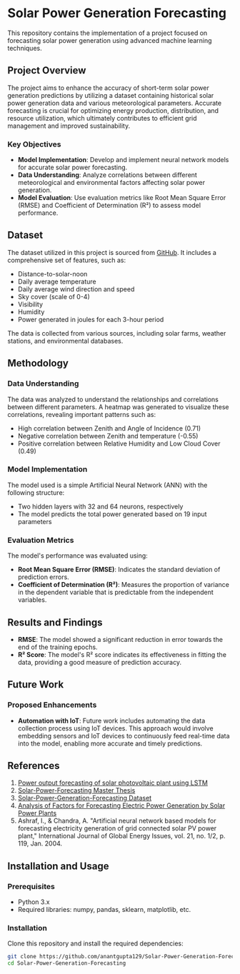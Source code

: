 # Solar Power Generation Forecasting

This repository contains the implementation of a project focused on forecasting solar power generation using advanced machine learning techniques. 

## Project Overview

The project aims to enhance the accuracy of short-term solar power generation predictions by utilizing a dataset containing historical solar power generation data and various meteorological parameters. Accurate forecasting is crucial for optimizing energy production, distribution, and resource utilization, which ultimately contributes to efficient grid management and improved sustainability.

### Key Objectives
- **Model Implementation**: Develop and implement neural network models for accurate solar power forecasting.
- **Data Understanding**: Analyze correlations between different meteorological and environmental factors affecting solar power generation.
- **Model Evaluation**: Use evaluation metrics like Root Mean Square Error (RMSE) and Coefficient of Determination (R²) to assess model performance.

## Dataset

The dataset utilized in this project is sourced from [GitHub](https://github.com/anantgupta129/Solar-Power-Generation-Forecasting/tree/main). It includes a comprehensive set of features, such as:

- Distance-to-solar-noon
- Daily average temperature
- Daily average wind direction and speed
- Sky cover (scale of 0-4)
- Visibility
- Humidity
- Power generated in joules for each 3-hour period

The data is collected from various sources, including solar farms, weather stations, and environmental databases.

## Methodology

### Data Understanding
The data was analyzed to understand the relationships and correlations between different parameters. A heatmap was generated to visualize these correlations, revealing important patterns such as:

- High correlation between Zenith and Angle of Incidence (0.71)
- Negative correlation between Zenith and temperature (-0.55)
- Positive correlation between Relative Humidity and Low Cloud Cover (0.49)

### Model Implementation
The model used is a simple Artificial Neural Network (ANN) with the following structure:
- Two hidden layers with 32 and 64 neurons, respectively
- The model predicts the total power generated based on 19 input parameters

### Evaluation Metrics
The model's performance was evaluated using:
- **Root Mean Square Error (RMSE)**: Indicates the standard deviation of prediction errors.
- **Coefficient of Determination (R²)**: Measures the proportion of variance in the dependent variable that is predictable from the independent variables.

## Results and Findings

- **RMSE**: The model showed a significant reduction in error towards the end of the training epochs.
- **R² Score**: The model's R² score indicates its effectiveness in fitting the data, providing a good measure of prediction accuracy.

## Future Work

### Proposed Enhancements
- **Automation with IoT**: Future work includes automating the data collection process using IoT devices. This approach would involve embedding sensors and IoT devices to continuously feed real-time data into the model, enabling more accurate and timely predictions.

## References

1. [Power output forecasting of solar photovoltaic plant using LSTM](https://doi.org/10.1016/j.geits.2023.100113)
2. [Solar-Power-Forecasting Master Thesis](https://github.com/saradindusengupta/Solar-Power-Forecasting/blob/master/Master%20Thesis.pdf)
3. [Solar-Power-Generation-Forecasting Dataset](https://github.com/anantgupta129/Solar-Power-Generation-Forecasting/blob/main/solarpowergeneration.csv)
4. [Analysis of Factors for Forecasting Electric Power Generation by Solar Power Plants](https://ela.kpi.ua/bitstream/123456789/54368/1/eete2020-4_62_p64-69.pdf)
5. Ashraf, I., & Chandra, A. "Artificial neural network based models for forecasting electricity generation of grid connected solar PV power plant," International Journal of Global Energy Issues, vol. 21, no. 1/2, p. 119, Jan. 2004.

## Installation and Usage

### Prerequisites
- Python 3.x
- Required libraries: numpy, pandas, sklearn, matplotlib, etc.

### Installation
Clone this repository and install the required dependencies:

```bash
git clone https://github.com/anantgupta129/Solar-Power-Generation-Forecasting.git
cd Solar-Power-Generation-Forecasting
